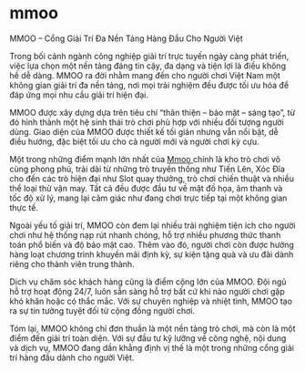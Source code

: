 # mmoo
MMOO – Cổng Giải Trí Đa Nền Tảng Hàng Đầu Cho Người Việt

Trong bối cảnh ngành công nghiệp giải trí trực tuyến ngày càng phát triển, việc lựa chọn một nền tảng đáng tin cậy, đa dạng và tiện lợi là điều không hề dễ dàng. MMOO ra đời nhằm mang đến cho người chơi Việt Nam một không gian giải trí đa nền tảng, nơi mọi trải nghiệm đều được tối ưu hóa để đáp ứng mọi nhu cầu giải trí hiện đại.

MMOO được xây dựng dựa trên tiêu chí “thân thiện – bảo mật – sáng tạo”, từ đó hình thành một hệ sinh thái trò chơi phù hợp với nhiều đối tượng người dùng. Giao diện của MMOO được thiết kế tối giản nhưng vẫn nổi bật, dễ điều hướng, đặc biệt tối ưu cho cả người mới và người chơi kỳ cựu.

Một trong những điểm mạnh lớn nhất của <a href=https://mmoo.site> Mmoo </a>  chính là kho trò chơi vô cùng phong phú, trải dài từ những trò truyền thống như Tiến Lên, Xóc Đĩa cho đến các trò hiện đại như Slot quay thưởng, trò chơi chiến thuật và nhiều thể loại thử vận may. Tất cả đều được đầu tư về mặt đồ họa, âm thanh và tốc độ xử lý, mang lại cảm giác như đang chơi trực tiếp tại một không gian thực tế.

Ngoài yếu tố giải trí, MMOO còn đem lại nhiều trải nghiệm tiện ích cho người chơi như hệ thống nạp rút nhanh chóng, hỗ trợ nhiều phương thức thanh toán phổ biến và độ bảo mật cao. Thêm vào đó, người chơi còn được hưởng hàng loạt chương trình khuyến mãi định kỳ, sự kiện tặng quà và ưu đãi dành riêng cho thành viên trung thành.

Dịch vụ chăm sóc khách hàng cũng là điểm cộng lớn của MMOO. Đội ngũ hỗ trợ hoạt động 24/7, luôn sẵn sàng hỗ trợ bất cứ khi nào người chơi gặp khó khăn hoặc có thắc mắc. Với sự chuyên nghiệp và nhiệt tình, MMOO tạo ra sự tin tưởng tuyệt đối từ cộng đồng người chơi.

Tóm lại, MMOO không chỉ đơn thuần là một nền tảng trò chơi, mà còn là một điểm đến giải trí toàn diện. Với sự đầu tư kỹ lưỡng về công nghệ, nội dung và dịch vụ, MMOO đang dần khẳng định vị thế là một trong những cổng giải trí hàng đầu dành cho người Việt.

